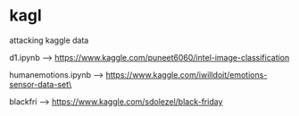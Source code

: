 # kagl
attacking kaggle data

d1.ipynb --> https://www.kaggle.com/puneet6060/intel-image-classification


humanemotions.ipynb --> https://www.kaggle.com/iwilldoit/emotions-sensor-data-set\

blackfri --> https://www.kaggle.com/sdolezel/black-friday
